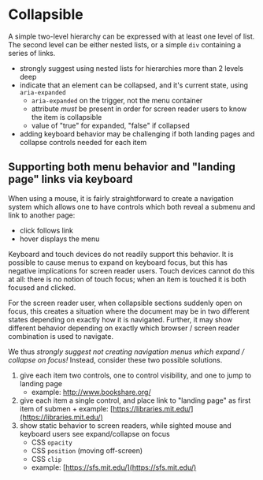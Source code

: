 # Collapsible
A simple two-level hierarchy can be expressed with at least one level of list. The second level can be either nested lists, or a simple `div` containing a series of links.

- strongly suggest using nested lists for hierarchies more than 2 levels deep
- indicate that an element can be collapsed, and it's current state, using `aria-expanded`
   + `aria-expanded` on the trigger, not the menu container
   + attribute *must* be present in order for screen reader users to know the item is collapsible
   + value of "true" for expanded, "false" if collapsed
- adding keyboard behavior may be challenging if both landing pages and collapse controls needed for each item

## Supporting both menu behavior and "landing page" links via keyboard

When using a mouse, it is fairly straightforward to create a navigation system which allows one to have controls which both reveal a submenu and link to another page:

- click follows link
- hover displays the menu

Keyboard and touch devices do not readily support this behavior. It is possible to cause menus to expand on keyboard focus, but this has negative implications for screen reader users. Touch devices cannot do this at all: there is no notion of touch focus; when an item is touched it is both focused and clicked.

For the screen reader user, when collapsible sections suddenly open on focus, this creates a situation where the document may be in two different states depending on exactly how it is navigated. Further, it may show different behavior depending on exactly which browser / screen reader combination is used to navigate.

We thus _strongly suggest not creating navigation menus which expand / collapse on focus!_ Instead, consider these two possible solutions.

1. give each item two controls, one to control visibility, and one to jump to landing page
	- example: http://www.bookshare.org/
2. give each item a single control, and place link to "landing page" as first item of submen
		+ example: [https://libraries.mit.edu/](https://libraries.mit.edu/)
3. show static behavior to screen readers, while sighted mouse and keyboard users see expand/collapse on focus
	- CSS `opacity`
	- CSS `position` (moving off-screen)
	- CSS `clip`
	- example: [https://sfs.mit.edu/](https://sfs.mit.edu/)


